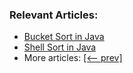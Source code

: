 ### Relevant Articles:

- [Bucket Sort in Java](https://www.baeldung.com/java-bucket-sort)
- [Shell Sort in Java](https://www.baeldung.com/java-shell-sort)
- More articles: [[<-- prev]](/algorithms-modules/algorithms-sorting-2)
